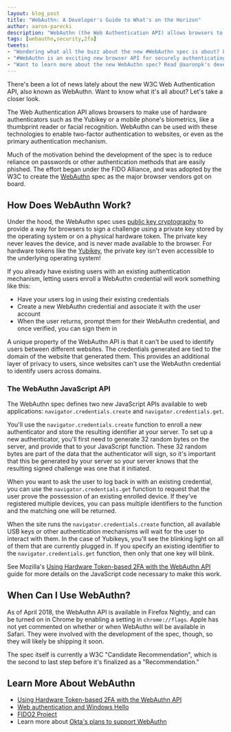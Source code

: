 ```yaml
---
layout: blog_post
title: "WebAuthn: A Developer's Guide to What's on the Horizon"
author: aaron-parecki
description: "WebAuthn (the Web Authentication API) allows browsers to make use of hardware authenticators such as the Yubikey or a mobile phone's biometrics like a thumbprint reader or facial recognition."
tags: [webauthn,security,2fa]
tweets:
- "Wondering what all the buzz about the new #WebAuthn spec is about? Look no further:"
- "#WebAuthn is an exciting new browser API for securely authenticating to websites."
- "Want to learn more about the new WebAuthn spec? Read @aaronpk's developer's guide to #WebAuthn:"
---
```


There's been a lot of news lately about the new W3C Web Authentication API, also known as WebAuthn. Want to know what it's all about? Let's take a closer look.

The Web Authentication API allows browsers to make use of hardware authenticators such as the Yubikey or a mobile phone's biometrics, like a thumbprint reader or facial recognition. WebAuthn can be used with these technologies to enable two-factor authentication to websites, or even as the primary authentication mechanism.

Much of the motivation behind the development of the spec is to reduce reliance on passwords or other authentication methods that are easily phished. The effort began under the FIDO Alliance, and was adopted by the W3C to create the [WebAuthn](https://www.w3.org/TR/webauthn/) spec as the major browser vendors got on board.

## How Does WebAuthn Work?

Under the hood, the WebAuthn spec uses [public key cryptography](https://blog.vrypan.net/2013/08/28/public-key-cryptography-for-non-geeks/) to provide a way for browsers to sign a challenge using a private key stored by the operating system or on a physical hardware token. The private key never leaves the device, and is never made available to the browser. For hardware tokens like the [Yubikey](https://www.yubico.com/), the private key isn't even accessible to the underlying operating system!

If you already have existing users with an existing authentication mechanism, letting users enroll a WebAuthn credential will work something like this:

* Have your users log in using their existing credentials
* Create a new WebAuthn credential and associate it with the user account
* When the user returns, prompt them for their WebAuthn credential, and once verified, you can sign them in

A unique property of the WebAuthn API is that it can't be used to identify users between different websites. The credentials generated are tied to the domain of the website that generated them. This provides an additional layer of privacy to users, since websites can't use the WebAuthn credential to identify users across domains.

### The WebAuthn JavaScript API

The WebAuthn spec defines two new JavaScript APIs available to web applications: `navigator.credentials.create` and `navigator.credentials.get`.

You'll use the `navigator.credentials.create` function to enroll a new authenticator and store the resulting identifier at your server. To set up a new authenticator, you'll first need to generate 32 random bytes on the server, and provide that to your JavaScript function. These 32 random bytes are part of the data that the authenticator will sign, so it's important that this be generated by your server so your server knows that the resulting signed challenge was one that it initiated.

When you want to ask the user to log back in with an existing credential, you can use the `navigator.credentials.get` function to request that the user prove the possession of an existing enrolled device. If they've registered multiple devices, you can pass multiple identifiers to the function and the matching one will be returned.

When the site runs the `navigator.credentials.create` function, all available USB keys or other authentication mechanisms will wait for the user to interact with them. In the case of Yubikeys, you'll see the blinking light on all of them that are currently plugged in. If you specify an existing identifier to the `navigator.credentials.get` function, then only that one key will blink.

See Mozilla's [Using Hardware Token-based 2FA with the WebAuthn API](https://hacks.mozilla.org/2018/01/using-hardware-token-based-2fa-with-the-webauthn-api/) guide for more details on the JavaScript code necessary to make this work.

## When Can I Use WebAuthn?

As of April 2018, the WebAuthn API is available in Firefox Nightly, and can be turned on in Chrome by enabling a setting in `chrome://flags`. Apple has not yet commented on whether or when WebAuthn will be available in Safari. They were involved with the development of the spec, though, so they will likely be shipping it soon.

The spec itself is currently a W3C "Candidate Recommendation", which is the second to last step before it's finalized as a "Recommendation."


## Learn More About WebAuthn

* [Using Hardware Token-based 2FA with the WebAuthn API](https://hacks.mozilla.org/2018/01/using-hardware-token-based-2fa-with-the-webauthn-api/)
* [Web authentication and Windows Hello](https://docs.microsoft.com/en-us/microsoft-edge/dev-guide/device/web-authentication)
* [FIDO2 Project](https://fidoalliance.org/fido2/)
* Learn more about [Okta's plans to support WebAuthn](https://www.okta.com/blog/2018/04/its-a-new-world-with-webauthn-passwordless-authentication-goes-primetime/)
